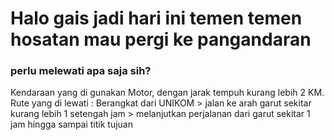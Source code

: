 # Halo gais jadi hari ini temen temen hosatan mau pergi ke pangandaran 

### perlu melewati apa saja sih?

Kendaraan yang di gunakan Motor, dengan jarak tempuh kurang lebih 2 KM. Rute yang di lewati :
  Berangkat dari UNIKOM > jalan ke arah garut sekitar kurang lebih 1 setengah jam > melanjutkan perjalanan
  dari garut sekitar 1 jam hingga sampai titik tujuan
  

